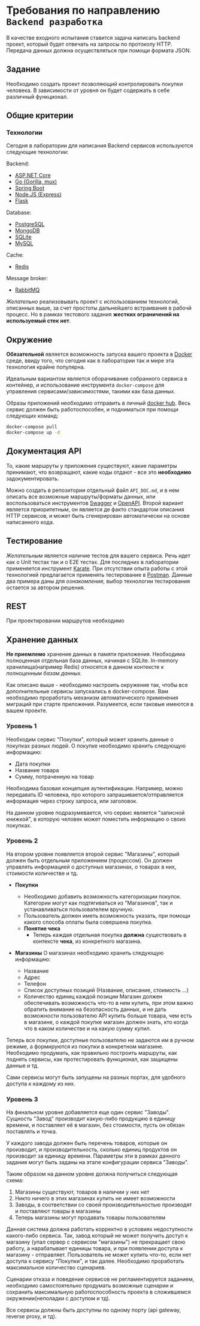 # Требования по направлению `Backend разработка`

В качестве входного испытания ставится задача написать backend проект, который будет отвечать на запросы по протоколу HTTP. Передача данных должна осуществляться при помощи формата JSON.

## Задание

Необходимо создать проект позволяющий контролировать покупки человека. В зависимости от уровня он будет содержать в себе различный функционал.
## Общие критерии

### Технологии

Сегодня в лаборатории для написания Backend сервисов используются следующие технологии:

Backend:
- [ASP.NET Core](https://dotnet.microsoft.com/learn/aspnet/what-is-aspnet-core)
- [Go (Gorilla, mux)](https://github.com/gorilla/mux)
- [Spring Boot](https://spring.io/projects/spring-boot)
- [Node.JS (Express)](https://nodejs.org/en/)
- [Flask](https://flask.palletsprojects.com/)

Database:
- [PostgreSQL](https://www.postgresql.org/)
- [MongoDB](https://www.mongodb.com/)
- [SQLite](https://www.sqlite.org/index.html)
- [MySQL](https://www.mysql.com/)

Cache:
- [Redis](https://redis.io/)

Message broker:
- [RabbitMQ](https://www.rabbitmq.com/)

_Желательно_ реализовывать проект с использованием технологий, описанных выше, за счет простоты дальнейшего встраивания в рабочй процесс. Но в рамках тестового задания **жестких ограничений на используемый стек нет**.

## Окружение

**Обязательной** является возможность запуска вашего проекта в [Docker](https://www.docker.com/) среде, ввиду того, что сегодня как в лаборатории так и мире эта технология крайне популярна.

Идеальным вариантом является оборачивание собранного сервиса в контейнер, и использование инструмента `docker-compose` для управления сервисами/зависимостями, такими как база данных.

Образы приложений необходимо отправить в личный [docker hub](https://hub.docker.com/).
Весь сервис должен быть работоспособен, и подниматься при помощи следующих команд: 
```bash
docker-compose pull
docker-compose up -d
```
## Документация API

То, какие маршруты у приложения существуют, какие параметры принимают, что возвращают, какие коды отдают - все это **необходимо** задокументировать.

Можно создать в репозитории отдельный файл `API_DOC.md`, и в нем описать все возможные маршруты/форматы данных, или воспользоваться инструментов [Swagger](https://swagger.io/) и [OpenAPI](https://swagger.io/specification/). Второй вариант является приоритетным, он является де факто стандартом описания HTTP сервисов, и может быть сгенерирован автоматически на основе написанного кода.

## Тестирование

_Желательным_ является наличие тестов для вашего сервиса. Речь идет как о Unit тестах так и о E2E тестах. Для последних в лаборатории применяется инструмент [Karate](https://github.com/intuit/karate). При отсутствии опыта работы с этой технологией предлагается применять тестирование в [Postman](https://learning.postman.com/docs/writing-scripts/test-scripts/). Данные два примера даны для _ознакомления_, выбор технологии тестирования остается за автором решения.
## REST

При проектировании маршрутов необходимо 

## Хранение данных
**Не приемлемо** хранение данных в памяти приложения. Необходима полноценная отдельная база данных, начиная с SQLite. In-memory хранилища(например Redis) относятся в данном контексте к _полноценным базам данных_.

Как описано выше - необходимо настроить окружение так, чтобы все дополнительные сервисы запускались в docker-compose. Вам необходимо проработать механизм автоматического применения миграций при старте приложения. Разумеется, если таковые имеются в вашем проекте.

### Уровень 1

Необходим сервис "Покупки", который может хранить данные о покупках разных людей. О покупке необходимо хранить следующую информацию:

- Дата покупки
- Название товара
- Сумму, потраченную на товар

Необходима базовая концепция аутентификации. Например, можно передавать ID человека, про которого запрашивается/отправляется информация через строку запроса, или заголовок.

На данном уровне подразумевается, что сервис является "записной книжкой", в которую человек может поместить информацию о своих покупках.

### Уровень 2

На втором уровне появляется второй сервис "Магазины", который должен быть отдельным приложением (процессом). Он должен управлять информацией о доступных магазинах, о товарах в них, стоимости количестве и тд.

* **Покупки**
    * Необходимо добавить возможность категоризации покупок. Категории могут как подтягиваться из "Магазинов", так и устанавливаться пользователем вручную.
    * Пользователь должен иметь возможность указать, при помощи какого способа оплаты была совершена покупка.
    * **Понятие чека**
      * Теперь каждая отдельная покупка **должна** существовать в контексте **чека**, из конкретного магазина.

* **Магазины**
    О магазинах необходимо хранить следующую информацию:
    * Название
    * Адрес
    * Телефон
    * Список доступных позиций (Название, описание, стоимость ...)
    * Количество единиц каждой позиции
    Магазин должен обеспечивать возможность что-то в нем купить, при этом важно обратить внимание на безопасность данных, и не дать возможности пользователю API купить больше товара, чем есть в магазине, о каждой покупке магазин должен знать, кто когда что в каком количестве и на какую сумму купил.

Теперь все покупки, доступные пользователю не задаются им в ручном режиме, а формируются из покупки в конкретном магазине. Необходимо продумать, как правильно построить маршруты, как поднять сервисы, как протестировать функционал, как защищены данные и тд.

Сами сервисы могут быть запущены на разных портах, для удобного доступа к каждому из них.

### Уровень 3

На финальном уровне добавляется еще один сервис "Заводы". Сущность "Завод" производит какую-либо продукцию в единицу времени, и поставляет её в магазин, без стоимости, пусть он обязан поставлять и точка.

У каждого завода должен быть перечень товаров, которые он производит, и производительность, сколько единиц продуктов он производит за единицу времени. Параметры эти в рамках данного задания могут быть заданы на этапе конфигурации сервиса "Заводы".

Таким образом на данном уровне должна получиться следующая схема:

1. Магазины существуют, товаров в наличии у них нет
2. Никто ничего в этих магазинах купить не имеет возможности
3. Заводы, в соответствии со своей производительностью производят и поставляют товары в магазины
4. Теперь магазины могут продавать товары пользователям

Данная система должна работать корректно в условиях недоступности какого-либо сервиса. Так, завод который не может получить доступ к магазину (упал сервер с сервисом "магазины") не прекращает свою работу, а нарабатывает единицы товара, и при появлении доступа к магазину - отправляет. Пользователь не может купить что-то, если нет доступа к сервису "Покупки", и так далее. Необходимо проработать максимальное количество сценариев.

Сценарии отказа и поведение сервисов не регламентируется заданием, необходимо самостоятельно продумать возможные сценарии и сохранить максимальную работоспособность проекта в сложившемся окружении(неполадки с доступом и тд).

Все сервисы должны быть доступны по одному порту (api gateway, reverse proxy, и тд).
